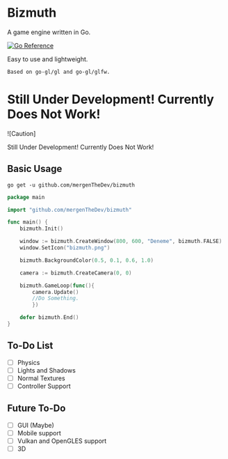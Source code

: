 # Bizmuth
A game engine written in Go.

[![Go Reference](https://pkg.go.dev/badge/github.com/mergenTheDev/bizmuth.svg)](https://pkg.go.dev/github.com/mergenTheDev/bizmuth)

Easy to use and lightweight.

`Based on go-gl/gl and go-gl/glfw.`

# Still Under Development! Currently Does Not Work!

![Caution]

Still Under Development! Currently Does Not Work!

## Basic Usage
```go get -u github.com/mergenTheDev/bizmuth```

```go
package main

import "github.com/mergenTheDev/bizmuth"

func main() {
	bizmuth.Init()

	window := bizmuth.CreateWindow(800, 600, "Deneme", bizmuth.FALSE)
	window.SetIcon("bizmuth.png")

	bizmuth.BackgroundColor(0.5, 0.1, 0.6, 1.0)

	camera := bizmuth.CreateCamera(0, 0)

	bizmuth.GameLoop(func(){
		camera.Update()
  		//Do Something.
        })

	defer bizmuth.End()
}
```

## To-Do List

- [ ] Physics
- [ ] Lights and Shadows
- [ ] Normal Textures
- [ ] Controller Support

## Future To-Do

- [ ] GUI (Maybe)
- [ ] Mobile support
- [ ] Vulkan and OpenGLES support
- [ ] 3D
